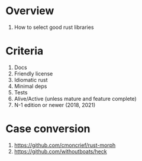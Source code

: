 # Overview
1. How to select good rust libraries


# Criteria
1. Docs
1. Friendly license
1. Idiomatic rust
1. Minimal deps
1. Tests
1. Alive/Active (unless mature and feature complete)
1. N-1 edition or newer (2018, 2021)


# Case conversion
1. https://github.com/cmoncrief/rust-morph
1. https://github.com/withoutboats/heck

